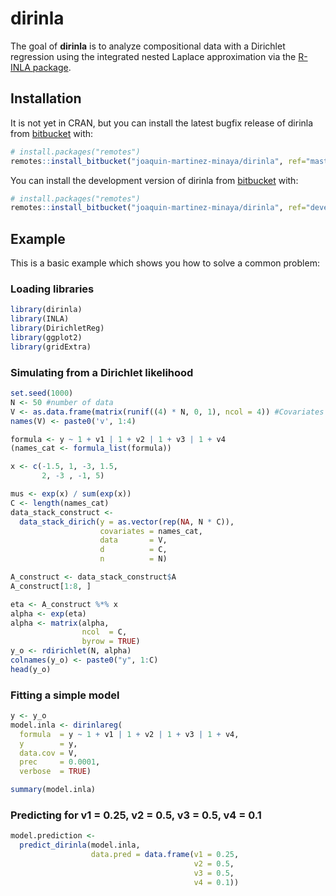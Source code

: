 
dirinla
=======

The goal of **dirinla** is to analyze compositional data with a Dirichlet regression using the integrated nested Laplace approximation via the [R-INLA package](http://www.r-inla.org).

Installation
------------

It is not yet in CRAN, but you can install the latest bugfix release of dirinla from [bitbucket](https://bitbucket.org/) with:

``` r
# install.packages("remotes")
remotes::install_bitbucket("joaquin-martinez-minaya/dirinla", ref="master")
```

You can install the development version of dirinla from [bitbucket](https://bitbucket.org/) with:

``` r
# install.packages("remotes")
remotes::install_bitbucket("joaquin-martinez-minaya/dirinla", ref="devel")
```

Example
-------

This is a basic example which shows you how to solve a common problem:

### Loading libraries

``` r
library(dirinla)
library(INLA)
library(DirichletReg)
library(ggplot2)
library(gridExtra)
```

### Simulating from a Dirichlet likelihood

``` r
set.seed(1000)
N <- 50 #number of data
V <- as.data.frame(matrix(runif((4) * N, 0, 1), ncol = 4)) #Covariates
names(V) <- paste0('v', 1:4)

formula <- y ~ 1 + v1 | 1 + v2 | 1 + v3 | 1 + v4
(names_cat <- formula_list(formula))

x <- c(-1.5, 1, -3, 1.5,
       2, -3 , -1, 5)

mus <- exp(x) / sum(exp(x))
C <- length(names_cat)
data_stack_construct <-
  data_stack_dirich(y = as.vector(rep(NA, N * C)),
                    covariates = names_cat,
                    data       = V,
                    d          = C,
                    n          = N)

A_construct <- data_stack_construct$A
A_construct[1:8, ]

eta <- A_construct %*% x
alpha <- exp(eta)
alpha <- matrix(alpha,
                ncol  = C,
                byrow = TRUE)
y_o <- rdirichlet(N, alpha)
colnames(y_o) <- paste0("y", 1:C)
head(y_o)
```

### Fitting a simple model

``` r
y <- y_o
model.inla <- dirinlareg(
  formula  = y ~ 1 + v1 | 1 + v2 | 1 + v3 | 1 + v4,
  y        = y,
  data.cov = V,
  prec     = 0.0001,
  verbose  = TRUE)

summary(model.inla)
```

### Predicting for v1 = 0.25, v2 = 0.5, v3 = 0.5, v4 = 0.1

``` r
model.prediction <-
  predict_dirinla(model.inla,
                  data.pred = data.frame(v1 = 0.25,
                                         v2 = 0.5,
                                         v3 = 0.5,
                                         v4 = 0.1))
```
